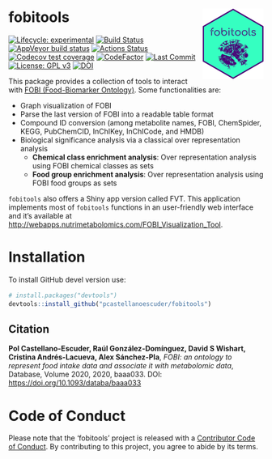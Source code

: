 
# fobitools <img src='man/figures/logo.png' align="right" height="139" />

<!-- badges: start -->

[![Lifecycle:
experimental](https://img.shields.io/badge/lifecycle-experimental-orange.svg)](https://www.tidyverse.org/lifecycle/#experimental)
[![Build
Status](https://travis-ci.com/pcastellanoescuder/fobitools.svg?branch=master)](https://travis-ci.com/pcastellanoescuder/fobitools)
[![AppVeyor build
status](https://ci.appveyor.com/api/projects/status/github/pcastellanoescuder/fobitools?branch=master&svg=true)](https://ci.appveyor.com/project/pcastellanoescuder/fobitools)
[![Actions
Status](https://github.com/pcastellanoescuder/fobitools/workflows/R-CMD-check/badge.svg)](https://github.com/pcastellanoescuder/fobitools/actions)
[![Codecov test
coverage](https://codecov.io/gh/pcastellanoescuder/fobitools/branch/master/graph/badge.svg)](https://codecov.io/gh/pcastellanoescuder/fobitools?branch=master)
[![CodeFactor](https://www.codefactor.io/repository/github/pcastellanoescuder/fobitools/badge)](https://www.codefactor.io/repository/github/pcastellanoescuder/fobitools)
[![Last
Commit](https://img.shields.io/github/last-commit/pcastellanoescuder/fobitools.svg)](https://github.com/pcastellanoescuder/fobitools/commits/master)
[![License: GPL
v3](https://img.shields.io/badge/License-GPLv3-blue.svg)](https://www.gnu.org/licenses/gpl-3.0)
[![DOI](https://img.shields.io/badge/DOI-https%3A%2F%2Fdoi.org%2F10.1093%2Fdataba%2Fbaaa033-blue)](https://doi.org/10.1093/databa/baaa033)

<!-- badges: end -->

This package provides a collection of tools to interact with [FOBI
(Food-Biomarker
Ontology)](https://github.com/pcastellanoescuder/FoodBiomarkerOntology).
Some functionalities are:

  - Graph visualization of FOBI
  - Parse the last version of FOBI into a readable table format
  - Compound ID conversion (among metabolite names, FOBI, ChemSpider,
    KEGG, PubChemCID, InChIKey, InChICode, and HMDB)
  - Biological significance analysis via a classical over representation
    analysis
      - **Chemical class enrichment analysis**: Over representation
        analysis using FOBI chemical classes as sets
      - **Food group enrichment analysis**: Over representation analysis
        using FOBI food groups as sets

`fobitools` also offers a Shiny app version called FVT. This application
implements most of `fobitools` functions in an user-friendly web
interface and it’s available at
<http://webapps.nutrimetabolomics.com/FOBI_Visualization_Tool>.

# Installation

To install GitHub devel version use:

``` r
# install.packages("devtools")
devtools::install_github("pcastellanoescuder/fobitools")
```

## Citation

**Pol Castellano-Escuder, Raúl González-Domínguez, David S Wishart,
Cristina Andrés-Lacueva, Alex Sánchez-Pla**, *FOBI: an ontology to
represent food intake data and associate it with metabolomic data*,
Database, Volume 2020, 2020, baaa033. DOI:
<https://doi.org/10.1093/databa/baaa033>

# Code of Conduct

Please note that the ‘fobitools’ project is released with a [Contributor
Code of Conduct](CODE_OF_CONDUCT.md). By contributing to this project,
you agree to abide by its terms.
